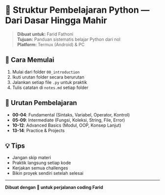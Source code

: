 # 📘 Struktur Pembelajaran Python — Dari Dasar Hingga Mahir

> **Dibuat untuk:** Farid Fathoni  
> **Tujuan:** Panduan sistematis belajar Python dari nol  
> **Platform:** Termux (Android) & PC

## 🚀 Cara Memulai

1. Mulai dari folder `00_introduction`
2. Ikuti urutan folder secara berurutan
3. Jalankan setiap file `.py` untuk praktik
4. Tulis catatan di `notes.md` setiap folder

## 📖 Urutan Pembelajaran

- **00-04**: Fundamental (Sintaks, Variabel, Operator, Kontrol)
- **05-09**: Intermediate (Fungsi, Koleksi, String, File, Error)
- **10-12**: Advanced Basics (Modul, OOP, Konsep Lanjut)
- **13-14**: Practice & Projects

## 💡 Tips

- Jangan skip materi
- Praktik langsung setiap kode
- Kerjakan semua challenges
- Bikin proyek sendiri setelah selesai

---

**Dibuat dengan 💜 untuk perjalanan coding Farid**
